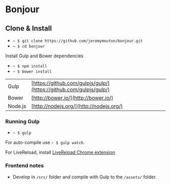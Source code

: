 # Bonjour

## Clone & Install

- `~ $ git clone https://github.com/jeremymouton/bonjour.git`
- `~ $ cd bonjour`

Install Gulp and Bower dependencies

- `~ $ npm install`
- `~ $ bower install`

|         |                                                                    |
|---------|--------------------------------------------------------------------|
| Gulp    | [https://github.com/gulpjs/gulp/](https://github.com/gulpjs/gulp/) |
| Bower   | [http://bower.io/](http://bower.io/)                               |
| Node.js | [http://nodejs.org/](http://nodejs.org/)                           |


### Running Gulp

- `~ $ gulp`

For auto-compile use `~ $ gulp watch`.

For LiveReload, install [LiveReload Chrome extension](https://chrome.google.com/webstore/detail/livereload/jnihajbhpnppcggbcgedagnkighmdlei/)


### Frontend notes

- Develop in `/src/` folder and compile with Gulp to the `/assets/` folder.
